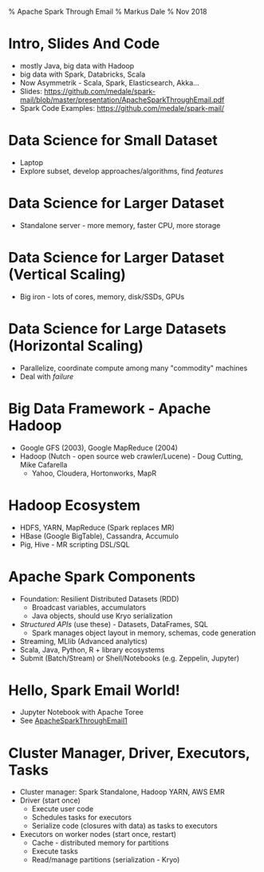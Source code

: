 % Apache Spark Through Email
% Markus Dale
% Nov 2018

# Intro, Slides And Code
* mostly Java, big data with Hadoop
* big data with Spark, Databricks, Scala
* Now Asymmetrik - Scala, Spark, Elasticsearch, Akka...
* Slides: https://github.com/medale/spark-mail/blob/master/presentation/ApacheSparkThroughEmail.pdf
* Spark Code Examples: https://github.com/medale/spark-mail/


# Data Science for Small Dataset
* Laptop
* Explore subset, develop approaches/algorithms, find *features*


# Data Science for Larger Dataset
* Standalone server - more memory, faster CPU, more storage


# Data Science for Larger Dataset (Vertical Scaling)
* Big iron - lots of cores, memory, disk/SSDs, GPUs


# Data Science for Large Datasets (Horizontal Scaling)
* Parallelize, coordinate compute among many "commodity" machines
* Deal with *failure*


# Big Data Framework - Apache Hadoop
* Google GFS (2003), Google MapReduce (2004)
* Hadoop (Nutch - open source web crawler/Lucene) - Doug Cutting, Mike Cafarella
     * Yahoo, Cloudera, Hortonworks, MapR


# Hadoop Ecosystem
* HDFS, YARN, MapReduce (Spark replaces MR)
* HBase (Google BigTable), Cassandra, Accumulo
* Pig, Hive - MR scripting DSL/SQL


# Apache Spark Components
* Foundation: Resilient Distributed Datasets (RDD)
     * Broadcast variables, accumulators
     * Java objects, should use Kryo serialization
* *Structured APIs* (use these) - Datasets, DataFrames, SQL
     * Spark manages object layout in memory, schemas, code generation
* Streaming, MLlib (Advanced analytics)
* Scala, Java, Python, R + library ecosystems 
* Submit (Batch/Stream) or Shell/Notebooks (e.g. Zeppelin, Jupyter)


# Hello, Spark Email World!
* Jupyter Notebook with Apache Toree
* See [ApacheSparkThroughEmail1](../notebooks/html/ApacheSparkThroughEmail1.html)


# Cluster Manager, Driver, Executors, Tasks

* Cluster manager: Spark Standalone, Hadoop YARN, AWS EMR
* Driver (start once)
     * Execute user code
     * Schedules tasks for executors
     * Serialize code (closures with data) as tasks to executors
* Executors on worker nodes (start once, restart)
     * Cache - distributed memory for partitions
     * Execute tasks
     * Read/manage partitions (serialization - Kryo)